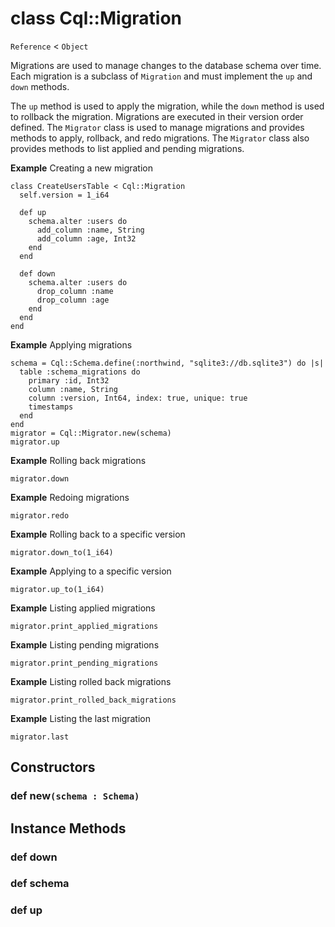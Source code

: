 # class Cql::Migration

`Reference` < `Object`

Migrations are used to manage changes to the database schema over time. Each migration is a subclass of `Migration` and must implement the `up` and `down` methods.

The `up` method is used to apply the migration, while the `down` method is used to rollback the migration. Migrations are executed in their version order defined. The `Migrator` class is used to manage migrations and provides methods to apply, rollback, and redo migrations. The `Migrator` class also provides methods to list applied and pending migrations.

**Example** Creating a new migration

```crystal
class CreateUsersTable < Cql::Migration
  self.version = 1_i64

  def up
    schema.alter :users do
      add_column :name, String
      add_column :age, Int32
    end
  end

  def down
    schema.alter :users do
      drop_column :name
      drop_column :age
    end
  end
end
```

**Example** Applying migrations

```crystal
schema = Cql::Schema.define(:northwind, "sqlite3://db.sqlite3") do |s|
  table :schema_migrations do
    primary :id, Int32
    column :name, String
    column :version, Int64, index: true, unique: true
    timestamps
  end
end
migrator = Cql::Migrator.new(schema)
migrator.up
```

**Example** Rolling back migrations

```crystal
migrator.down
```

**Example** Redoing migrations

```crystal
migrator.redo
```

**Example** Rolling back to a specific version

```crystal
migrator.down_to(1_i64)
```

**Example** Applying to a specific version

```crystal
migrator.up_to(1_i64)
```

**Example** Listing applied migrations

```crystal
migrator.print_applied_migrations
```

**Example** Listing pending migrations

```crystal
migrator.print_pending_migrations
```

**Example** Listing rolled back migrations

```crystal
migrator.print_rolled_back_migrations
```

**Example** Listing the last migration

```crystal
migrator.last
```

## Constructors

### def new`(schema : Schema)`

## Instance Methods

### def down

### def schema

### def up
